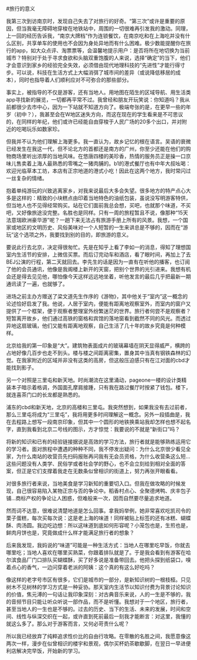 #旅行的意义

我第三次到访南京时，发现自己失去了对旅行的好奇。“第三次”或许是重要的原因，但当我毫无障碍地穿梭在地铁站中，周围的一切很难再引发我的激动。同理，上一回的经历告诉我，“南京大牌档”作为连锁餐饮，在南京吃和在上海吃并没有什么区别，共享单车的使用也不会因为身处异地而有什么困难。极少数能提醒你在旅行的app，如大众点评、淘票票等，会温馨地提示用户：是否将所在地切换为当前城市？特别对于处于寻求食欲和头脑双重饱腹的人来说，选择“确定”的当下，他们才会意识到家乡的经验完全失效，必须借由现代地理科技的“先进性”才能行得寸步。可以说，科技在生活方式上大幅消弭了城市间的差异（或说降低移居的成本），同时也指导着人们顺利应对不可弥合的那些部分。

事实上，被指导的不仅是游客，还有当地人。用地图在陌生的区域导航、用生活类app寻找新的展览，一切都再平常不过。我曾经和朋友开玩笑说：你知道吗？我从前都很少去市中心，因为一下站就不知道方向了。极端夸张的是，在更早一些的年岁（初中？），我甚至会在W地区迷失方向，而这在现在的学生看来是不可思议的，在同样的年纪，他们或许已经能自由穿梭于人民广场的20多个出口，并对附近的吃喝玩乐如数家珍。

但我并不认为他们理解上海更多。我一直认为，故乡记忆的根在语言。吴语的衰微已经发生在我这一代，但不论北方的首都还是南方的广州，你至少还能在他们的购物商场里听出浓厚的当地风味。在悠唐四楼的美珍香，热情的服务员正是操一口京味儿售卖着上海人最熟悉的零嘴之一猪肉脯的。b1的港式餐厅也有中年大叔吆喝：欢迎光临草本工坊，本店有正宗地道的港式小吃！因此在这两个地方，我时常闪过一丝复杂的情绪。

抱着单纯游玩的兴致逃离家乡，对我来说最后大多会失望。很多地方的特产点心大多是这样的：精致的小块糕点由印着当地特色的油纸包装，虽说没写明游客特供，但当地人也不见得经常购买。站在它们面前我总会想，买吧，也就那个味道，不买吧，又好像旅途没完整。名胜也是同样。只有一周的旅程暂且不说，像那种“15天法意瑞欧洲豪华游”呢？一趟下来无法占有旅游手册上所有的风景。我想，一个国家或地区的文明历史、风俗美味对一个人短暂的一生来讲总是不够的，因而在“游玩”这个选项之外，我要找到别的目的，即旅游的意义。

要说此行去北京，决定得很匆忙。先是在知乎上看了李如一的消息，得知了理想国室内生活节的安排，上微信买票。而后订完动车和酒店，看了眼时间，再加上了去BEJ公演的行程，第二天就回去。李先生的话是因为一直有在听他的播客，也订阅了他的会员通讯，他像是我阁楼上新开的天窗，把别个世界的光引进来。我想有机会还是得去见见他，哪怕像今天这样远远地坐着，听他发言的最后几乎把最新一期通讯读了一遍，也就够了。

进场之前主办方赠送了梁文道先生作序的《游物》，其中他关于“室内”这一概念的论述恰好启发了我。他说，人居于室内，便能有距离地观察室外，而室内的窗户又提供了一个框架，便于观察者整理室外纷繁迷茫的世界。旅行者何尝不是观察者？短暂离开故乡，他们通过高铁的窗格和宾馆的落地窗看到截然不同的风光。而透过异地这扇玻璃，他们又能有距离地观察，自己生活了几十年的故乡究竟是何种模样。

北京给我的第一印象是“大”。建筑物表面成片的玻璃幕墙在阴天显得威严，横跨的占地好像几百步也走不到头。楼与楼之间距离密集，置身其中当真有钢铁森林的幻觉。在我家附近的区域并非没有这类的高房，但这般压迫感只有在江对面的cbd才能找到影子。


另一个对照是三里屯和新天地。时尚潮流在这里涌动，pageone一楼的设计类精装本子暗示着格调，外国面孔摩肩接踵，只有我在路过餐厅时按紧了钱包。楼下，就连喜茶门口的长龙都是熟悉的。


浦东的cbd和新天地，北京的高楼和三里屯。我突然想到，如果我没有去过前者，那么三里屯将成为“三里屯”，我将用更多时间理解这一概念。另外一段插曲是，我在去程路上想写一段南京印象，但其中一个圆形的地铁换乘站我却怎样也想不起名字，直到我看到北京二号线的图示，方才惊觉：我要说的不就是“新街口”吗？

将新的知识和已有的经验链接据说是高效的学习方法，旅行者就是能够熟练运用它的学习者。面对旅程中遭遇的种种不同，我不停发出疑问：为什么北京很少看见全家，为什么南站的收营员先扫码报账再问我有无会员资格，为什么收营条这么短…这些问题没有人类学、民俗学或者社会学的野心，也不会立刻给到相对全面的答案，但正是它们支撑着我走在无数条似曾相识的街道上，努力再张开眼看看。

对很多旅行者来说，当地美食是学习新知的重要切入口。但我在做攻略的时候发现，自己很容易陷入某物正宗与否的争论中。稻香村点心、全聚德烤鸭、庆丰包子铺…商标产权的争论让人困惑，但难般来一次，因而自然要尽量追求地道。

然而词不达意，很难说清楚地道是怎么回事。拿我妈举例，她非常喜欢吃凯司令的栗子蛋糕，每次买每次说：这是老上海的味道！同样被贴上标签的还有冰糕、蝴蝶酥、肉汤圆。我边吃边想：所以这味道到底如何形容呢？小笼包也是，生煎也是，鲜肉月饼也是，究竟做成什么样才能满足旅行者的想象？

后来我发现，我妈说的“味道”可能是一种生活方式：当地人在哪里吃早饭，你就去哪里吃；当地人喜欢在哪里买熟菜，你跟着排队就是了。于是我会看到有游客在哈尔滨食品厂门口排队买蝴蝶酥，买了好多说是准备带回去。他把头探到纸袋口，嗅着点心的香气，一边问穿着老派的阿姨：这个真的有这么好吃吗？

像这样的老字号市区有很多，它们是城市的一部分，是新知识树的一根枝桠。只见树木不见树林的学习方式是一种妥协。那天室内生活节以知识付费为背景讨论知识的价值，焦元溥的一句话让我印象深刻：对古典音乐来说，人的一生是不够的，我的音频节目只能让听众听说一部作品，而不是听懂。我想对于一个地区，旅行者，甚至当地人的一生也是不够的。过去的历史、当下的生活、未来的发展，时间和空间、线性与纵深交织在一起，或许直到死前最后一刻我才能断言：对这里，我懂的就这么多了。那么对于游客而言，又何必苛责什么呢？

所以我已经放弃了纯粹追求性价比的自由行攻略。在零散的名胜之间，我愿意像这两次一样，漫步在似曾相识的楼宇和景观，偶尔买杯奶茶歇歇脚，在翌日一早进便利店解决完早饭，开始新的学习。